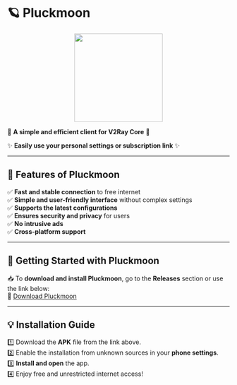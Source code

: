 
# 🪐 **Pluckmoon**

<div align="center">
  <a href="#">  
    <img src="https://github.com/user-attachments/assets/f03afd6f-630b-4fa8-af58-42c7fc6feda2" width="200" height="200">  
  </a>  
</div>

🚀 **A simple and efficient client for V2Ray Core** 🚀

✨ **Easily use your personal settings or subscription link** ✨

---

## 🌟 **Features of Pluckmoon**  
✅ **Fast and stable connection** to free internet  
✅ **Simple and user-friendly interface** without complex settings  
✅ **Supports the latest configurations**  
✅ **Ensures security and privacy** for users  
✅ **No intrusive ads**  
✅ **Cross-platform support**  

---

## 🎯 **Getting Started with Pluckmoon**

📥 To **download and install Pluckmoon**, go to the **Releases** section or use the link below:  
🔗 [Download Pluckmoon](https://github.com/plukhmon/Plukhmon/releases/latest)

---

## 💡 **Installation Guide**

1️⃣ Download the **APK** file from the link above.  
2️⃣ Enable the installation from unknown sources in your **phone settings**.  
3️⃣ **Install and open** the app.  
4️⃣ Enjoy free and unrestricted internet access!  
